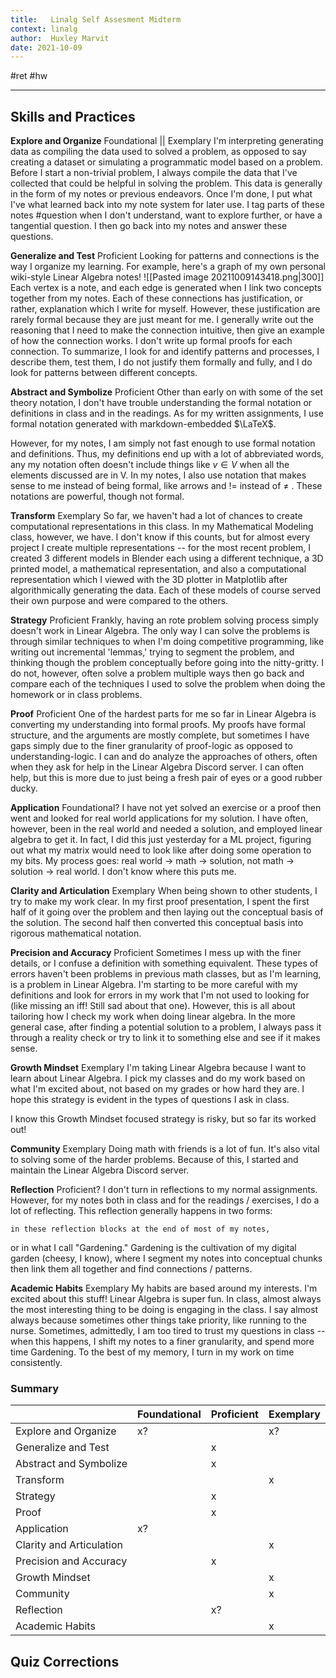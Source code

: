 ```yaml
---
title:   Linalg Self Assesment Midterm
context: linalg
author:  Huxley Marvit
date: 2021-10-09
---
```


#ret #hw 

***

## Skills and Practices 

**Explore and Organize** Foundational || Exemplary
I'm interpreting generating data as compiling the data used to solved a problem, as opposed to say creating a dataset or simulating a programmatic model based on a problem. Before I start a non-trivial problem, I always compile the data that I've collected that could be helpful in solving the problem. This data is generally in the form of my notes or previous endeavors. Once I'm done, I put what I've what learned back into my note system for later use. I tag parts of these notes #question when I don't understand, want to explore further, or have a tangential question. I then go back into my notes and answer these questions.

**Generalize and Test** Proficient
Looking for patterns and connections is the way I organize my learning. For example, here's a graph of my own personal wiki-style Linear Algebra notes! 
![[Pasted image 20211009143418.png|300]]
Each vertex is a note, and each edge is generated when I link two concepts together from my notes. Each of these connections has justification, or rather, explanation which I write for myself. However, these justification are rarely formal because they are just meant for me. I generally write out the reasoning that I need to make the connection intuitive, then give an example of how the connection works. I don't write up formal proofs for each connection. To summarize, I look for and identify patterns and processes, I describe them, test them, I do not justify them formally and fully, and I do look for patterns between different concepts.


**Abstract and Symbolize** Proficient
Other than early on with some of the set theory notation, I don't have trouble understanding the formal notation or definitions in class and in the readings. As for my written assignments, I use formal notation generated with markdown-embedded $\LaTeX$. 

However, for my notes, I am simply not fast enough to use formal notation and definitions. Thus, my definitions end up with a lot of abbreviated words, any my notation often doesn't include things like $v \in V$ when all the elements discussed are in V. In my notes, I also use notation that makes sense to me instead of being formal, like arrows and != instead of $\neq$ . These notations are powerful, though not formal.


**Transform** Exemplary
So far, we haven't had a lot of chances to create computational representations in this class. In my Mathematical Modeling class, however, we have. I don't know if this counts, but for almost every project I create multiple representations -- for the most recent problem, I created 3 different models in Blender each using a different technique, a 3D printed model, a mathematical representation, and also a computational representation which I viewed with the 3D plotter in Matplotlib after algorithmically generating the data. Each of these models of course served their own purpose and were compared to the others.

**Strategy** Proficient
Frankly, having an rote problem solving process simply doesn't work in Linear Algebra. The only way I can solve the problems is through similar techniques to when I'm doing competitive programming, like writing out incremental 'lemmas,' trying to segment the problem, and thinking though the problem conceptually before going into the nitty-gritty. I do not, however, often solve a problem multiple ways then go back and compare each of the techniques I used to solve the problem when doing the homework or in class problems.


**Proof** Proficient
One of the hardest parts for me so far in Linear Algebra is converting my understanding into formal proofs. My proofs have formal structure, and the arguments are mostly complete, but sometimes I have gaps simply due to the finer granularity of proof-logic as opposed to understanding-logic. I can and do analyze the approaches of others, often when they ask for help in the Linear Algebra Discord server. I can often help, but this is more due to just being a fresh pair of eyes or a good rubber ducky.

**Application** Foundational? 
I have not yet solved an exercise or a proof then went and looked for real world applications for my solution. I have often, however, been in the real world and needed a solution, and employed linear algebra to get it. In fact, I did this just yesterday for a ML project, figuring out what my matrix would need to look like after doing some operation to my bits. My process goes: real world -> math -> solution, not math -> solution -> real world. I don't know where this puts me.

**Clarity and Articulation** Exemplary
When being shown to other students, I try to make my work clear. In my first proof presentation, I spent the first half of it going over the problem and then laying out the conceptual basis of the solution. The second half then converted this conceptual basis into rigorous mathematical notation.

**Precision and Accuracy** Proficient 
Sometimes I mess up with the finer details, or I confuse a definition with something equivalent. These types of errors haven't been problems in previous math classes, but as I'm learning, is a problem in Linear Algebra. I'm starting to be more careful with my definitions and look for errors in my work that I'm not used to looking for (like missing an iff! Still sad about that one). However, this is all about tailoring how I check my work when doing linear algebra. In the more general case, after finding a potential solution to a problem, I always pass it through a reality check or try to link it to something else and see if it makes sense.

**Growth Mindset** Exemplary
I'm taking Linear Algebra because I want to learn about Linear Algebra. I pick my classes and do my work based on what I'm excited about, not based on my grades or how hard they are. I hope this strategy is evident in the types of questions I ask in class. 

I know this Growth Mindset focused strategy is risky, but so far its worked out!

**Community** Exemplary
Doing math with friends is a lot of fun. It's also vital to solving some of the harder problems. Because of this, I started and maintain the Linear Algebra Discord server.

**Reflection** Proficient?
I don't turn in reflections to my normal assignments. However, for my notes both in class and for the readings / exercises, I do a lot of reflecting. This reflection generally happens in two forms:
```ad-reflection
in these reflection blocks at the end of most of my notes,
```
or in what I call "Gardening." Gardening is the cultivation of my digital garden (cheesy, I know), where I segment my notes into conceptual chunks then link them all together and find connections / patterns.

**Academic Habits** Exemplary 
My habits are based around my interests. I'm excited about this stuff! Linear Algebra is super fun. In class, almost always the most interesting thing to be doing is engaging in the class. I say almost always because sometimes other things take priority, like running to the nurse. Sometimes, admittedly, I am too tired to trust my questions in class -- when this happens, I shift my notes to a finer granularity, and spend more time Gardening. To the best of my memory, I turn in my work on time consistently.


### Summary

|                          | Foundational | Proficient | Exemplary |
| ------------------------ | ------------ | ---------- | --------- |
| Explore and Organize     | x?           |            | x?        |
| Generalize and Test      |              | x          |           |
| Abstract and Symbolize   |              | x          |           |
| Transform                |              |            | x         |
| Strategy                 |              | x          |           |
| Proof                    |              | x          |           |
| Application              | x?           |            |           |
| Clarity and Articulation |              |            | x         |
| Precision and Accuracy   |              | x          |           |
| Growth Mindset           |              |            | x         |
| Community                |              |            | x         |
| Reflection               |              | x?         |           |
| Academic Habits          |              |            | x         |



## Quiz Corrections


















